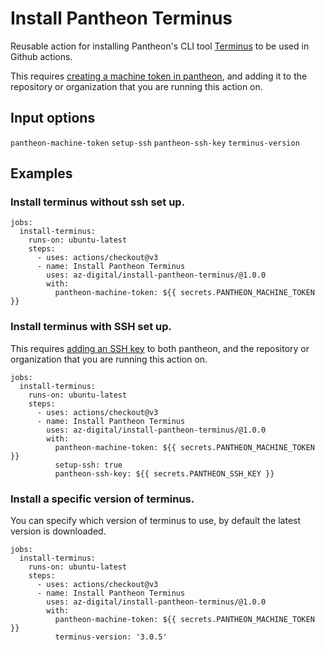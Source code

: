 # Install Pantheon Terminus

Reusable action for installing Pantheon's CLI tool [Terminus](https://pantheon.io/docs/terminus) 
to be used in Github actions.

This requires [creating a machine token in pantheon](https://pantheon.io/docs/machine-tokens), and adding it to the repository
or organization that you are running this action on.

## Input options
`pantheon-machine-token`
`setup-ssh`
`pantheon-ssh-key`
`terminus-version`

## Examples

### Install terminus without ssh set up.

```
jobs:
  install-terminus:
    runs-on: ubuntu-latest
    steps:
      - uses: actions/checkout@v3
      - name: Install Pantheon Terminus
        uses: az-digital/install-pantheon-terminus/@1.0.0
        with:
          pantheon-machine-token: ${{ secrets.PANTHEON_MACHINE_TOKEN }}
```

### Install terminus with SSH set up.

This requires [adding an SSH key](https://pantheon.io/docs/ssh-keys) to both pantheon, and the repository or organization
that you are running this action on.
```
jobs:
  install-terminus:
    runs-on: ubuntu-latest
    steps:
      - uses: actions/checkout@v3
      - name: Install Pantheon Terminus
        uses: az-digital/install-pantheon-terminus/@1.0.0
        with:
          pantheon-machine-token: ${{ secrets.PANTHEON_MACHINE_TOKEN }}
          setup-ssh: true
          pantheon-ssh-key: ${{ secrets.PANTHEON_SSH_KEY }}
```

### Install a specific version of terminus.
You can specify which version of terminus to use, by default the latest version is downloaded.

```
jobs:
  install-terminus:
    runs-on: ubuntu-latest
    steps:
      - uses: actions/checkout@v3
      - name: Install Pantheon Terminus
        uses: az-digital/install-pantheon-terminus/@1.0.0
        with:
          pantheon-machine-token: ${{ secrets.PANTHEON_MACHINE_TOKEN }}
          terminus-version: '3.0.5'
```

